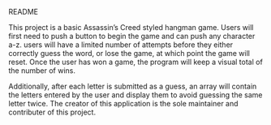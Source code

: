 README

This project is a basic Assassin’s Creed styled hangman game. Users will first need to push a button to begin the game and can push any character a-z. users will have a limited number of attempts before they either correctly guess the word, or lose the game, at which point the game will reset. Once the user has won a game, the program will keep a visual total of the number of wins.

Additionally, after each letter is submitted as a guess, an array will contain the letters entered by the user and display them to avoid guessing the same letter twice. The creator of this application is the sole maintainer and contributer of this project.